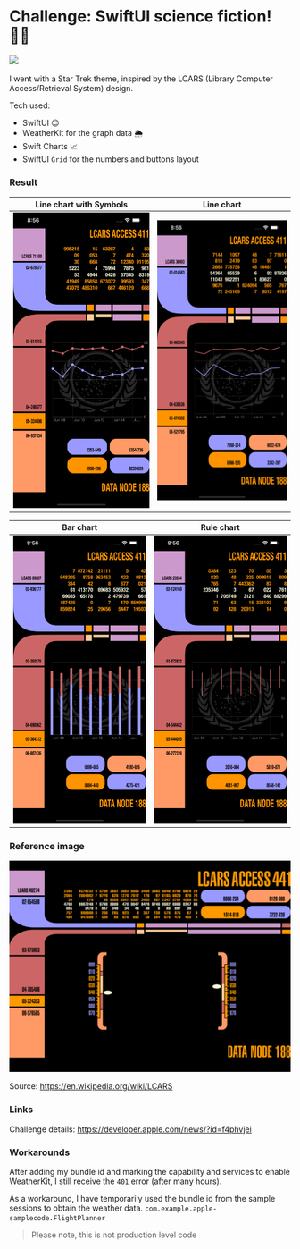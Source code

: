 # Challenge: SwiftUI science fiction! 🖖🏻

![](https://upload.wikimedia.org/wikipedia/en/8/88/Star_Trek_PADD.jpg?20180101012719)

I went with a Star Trek theme, inspired by the LCARS (Library Computer Access/Retrieval System) design.

Tech used:
- SwiftUI 😍
- WeatherKit for the graph data 🌦
- Swift Charts 📈
- SwiftUI `Grid` for the numbers and buttons layout

### Result

Line chart with Symbols | Line chart
--|--
<img src="images/lineSymbols.png"> | <img src="images/linePlain.png">

Bar chart | Rule chart
--|--
<img src="images/bar.png"> | <img src="images/rule.png">

### Reference image

<img src="images/reference.png">

Source: https://en.wikipedia.org/wiki/LCARS

### Links

Challenge details: https://developer.apple.com/news/?id=f4phvjei

### Workarounds

After adding my bundle id and marking the capability and services to enable WeatherKit, I still receive the `401` error (after many hours).

As a workaround, I have temporarily used the bundle id from the sample sessions to obtain the weather data. `com.example.apple-samplecode.FlightPlanner`

> Please note, this is not production level code
